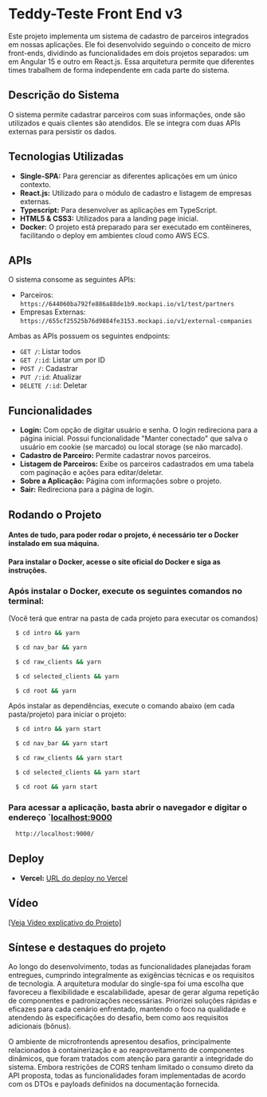 # Teddy-Teste Front End v3

Este projeto implementa um sistema de cadastro de parceiros integrados em nossas aplicações. Ele foi desenvolvido seguindo o conceito de micro front-ends, dividindo as funcionalidades em dois projetos separados: um em Angular 15 e outro em React.js.  Essa arquitetura permite que diferentes times trabalhem de forma independente em cada parte do sistema.

## Descrição do Sistema

O sistema permite cadastrar parceiros com suas informações, onde são utilizados e quais clientes são atendidos.  Ele se integra com duas APIs externas para persistir os dados.

## Tecnologias Utilizadas

* **Single-SPA:** Para gerenciar as diferentes aplicações em um único contexto.
* **React.js:** Utilizado para o módulo de cadastro e listagem de empresas externas.
* **Typescript:** Para desenvolver as aplicações em TypeScript.
* **HTML5 & CSS3:**  Utilizados para a landing page inicial.
* **Docker:**  O projeto está preparado para ser executado em contêineres, facilitando o deploy em ambientes cloud como AWS ECS.

## APIs

O sistema consome as seguintes APIs:

* Parceiros: `https://644060ba792fe886a88de1b9.mockapi.io/v1/test/partners`
* Empresas Externas: `https://655cf25525b76d9884fe3153.mockapi.io/v1/external-companies`

Ambas as APIs possuem os seguintes endpoints:

* `GET /`: Listar todos
* `GET /:id`: Listar um por ID
* `POST /`: Cadastrar
* `PUT /:id`: Atualizar
* `DELETE /:id`: Deletar

## Funcionalidades

* **Login:**  Com opção de digitar usuário e senha. O login redireciona para a página inicial. Possui funcionalidade "Manter conectado" que salva o usuário em cookie (se marcado) ou local storage (se não marcado).
* **Cadastro de Parceiro:** Permite cadastrar novos parceiros.
* **Listagem de Parceiros:** Exibe os parceiros cadastrados em uma tabela com paginação e ações para editar/deletar.
* **Sobre a Aplicação:**  Página com informações sobre o projeto.
* **Sair:**  Redireciona para a página de login.

## Rodando o Projeto

#### Antes de tudo, para poder rodar o projeto, é necessário ter o Docker instalado em sua máquina.
#### Para instalar o Docker, acesse o site oficial do Docker e siga as instruções.

### Após instalar o Docker, execute os seguintes comandos no terminal:
(Você terá que entrar na pasta de cada projeto para executar os comandos)

```bash
  $ cd intro && yarn
```
```bash
  $ cd nav_bar && yarn
```
```bash
  $ cd raw_clients && yarn
```
```bash
  $ cd selected_clients && yarn
```
```bash
  $ cd root && yarn
```

Após instalar as dependências, execute o comando abaixo (em cada pasta/projeto) para iniciar o projeto:

```bash
  $ cd intro && yarn start
```
```bash
  $ cd nav_bar && yarn start
```
```bash
  $ cd raw_clients && yarn start
```
```bash
  $ cd selected_clients && yarn start
```
```bash
  $ cd root && yarn start
```


### Para acessar a aplicação, basta abrir o navegador e digitar o endereço `[localhost:9000](http://localhost:9000/)
```bash
  http://localhost:9000/
```

## Deploy

* **Vercel:** [URL do deploy no Vercel](https://dasafio-frontend-teddy.vercel.app/)

## Vídeo

[\[Veja Vídeo explicativo do Projeto\]](https://youtu.be/mR1pqeSXkvc)

## Síntese e destaques do projeto

Ao longo do desenvolvimento, todas as funcionalidades planejadas foram entregues, cumprindo integralmente as exigências técnicas e os requisitos de tecnologia. A arquitetura modular do single-spa foi uma escolha que favoreceu a flexibilidade e escalabilidade, apesar de gerar alguma repetição de componentes e padronizações necessárias. Priorizei soluções rápidas e eficazes para cada cenário enfrentado, mantendo o foco na qualidade e atendendo às especificações do desafio, bem como aos requisitos adicionais (bônus).

O ambiente de microfrontends apresentou desafios, principalmente relacionados à containerização e ao reaproveitamento de componentes dinâmicos, que foram tratados com atenção para garantir a integridade do sistema. Embora restrições de CORS tenham limitado o consumo direto da API proposta, todas as funcionalidades foram implementadas de acordo com os DTOs e payloads definidos na documentação fornecida.
